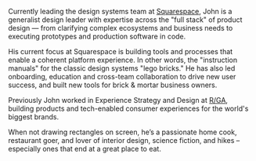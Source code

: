 Currently leading the design systems team at [Squarespace][1], John is a generalist design leader with expertise across the "full stack" of product design — from clarifying complex ecosystems and business needs to executing prototypes and production software in code.

His current focus at Squarespace is building tools and processes that enable a coherent platform experience. In other words, the "instruction manuals" for the classic design systems "lego bricks." He has also led onboarding, education and cross-team collaboration to drive new user success, and built new tools for brick & mortar business owners. 

Previously John worked in Experience Strategy and Design at [R/GA][2], building products and tech-enabled consumer experiences for the world's biggest brands.

When not drawing rectangles on screen, he’s a passionate home cook, restaurant goer, and lover of interior design, science fiction, and hikes – especially ones that end at a great place to eat.

[1]: https://squarespace.com
[2]: https://rga.com
